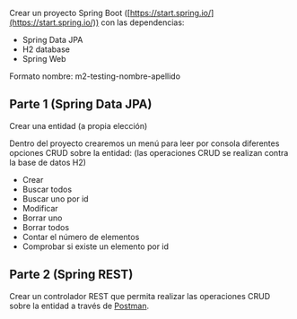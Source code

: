 Crear un proyecto Spring Boot ([https://start.spring.io/](https://start.spring.io/)) con las dependencias:

- Spring Data JPA
- H2 database
- Spring Web

Formato nombre: m2-testing-nombre-apellido

## Parte 1 (Spring Data JPA)

Crear una entidad (a propia elección)

Dentro del proyecto crearemos un menú para leer por consola diferentes opciones CRUD sobre la entidad:
(las operaciones CRUD se realizan contra la base de datos H2)

* Crear
* Buscar todos
* Buscar uno por id
* Modificar
* Borrar uno
* Borrar todos
* Contar el número de elementos
* Comprobar si existe un elemento por id

## Parte 2 (Spring REST)

Crear un controlador REST que permita realizar las operaciones CRUD sobre la entidad a través de [Postman](https://www.postman.com/).